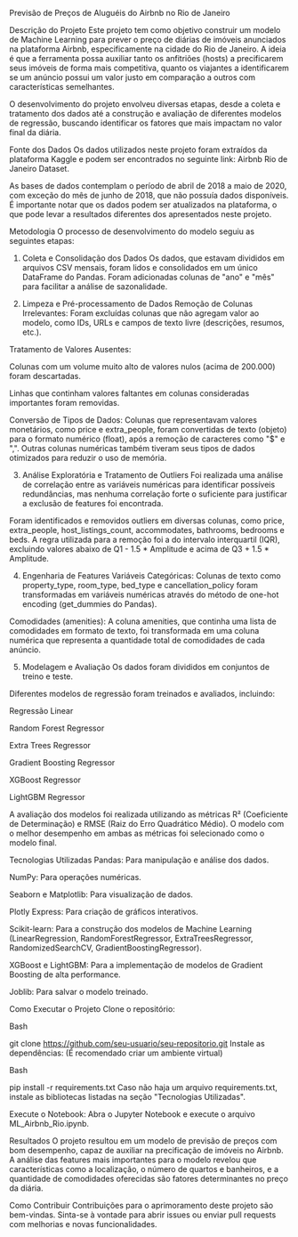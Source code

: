 Previsão de Preços de Aluguéis do Airbnb no Rio de Janeiro

Descrição do Projeto
Este projeto tem como objetivo construir um modelo de Machine Learning para prever o preço de diárias de imóveis anunciados na plataforma Airbnb, especificamente na cidade do Rio de Janeiro. A ideia é que a ferramenta possa auxiliar tanto os anfitriões (hosts) a precificarem seus imóveis de forma mais competitiva, quanto os viajantes a identificarem se um anúncio possui um valor justo em comparação a outros com características semelhantes.

O desenvolvimento do projeto envolveu diversas etapas, desde a coleta e tratamento dos dados até a construção e avaliação de diferentes modelos de regressão, buscando identificar os fatores que mais impactam no valor final da diária.

Fonte dos Dados
Os dados utilizados neste projeto foram extraídos da plataforma Kaggle e podem ser encontrados no seguinte link: Airbnb Rio de Janeiro Dataset.

As bases de dados contemplam o período de abril de 2018 a maio de 2020, com exceção do mês de junho de 2018, que não possuía dados disponíveis. É importante notar que os dados podem ser atualizados na plataforma, o que pode levar a resultados diferentes dos apresentados neste projeto.

Metodologia
O processo de desenvolvimento do modelo seguiu as seguintes etapas:

1. Coleta e Consolidação dos Dados
Os dados, que estavam divididos em arquivos CSV mensais, foram lidos e consolidados em um único DataFrame do Pandas. Foram adicionadas colunas de "ano" e "mês" para facilitar a análise de sazonalidade.

2. Limpeza e Pré-processamento de Dados
Remoção de Colunas Irrelevantes: Foram excluídas colunas que não agregam valor ao modelo, como IDs, URLs e campos de texto livre (descrições, resumos, etc.).

Tratamento de Valores Ausentes:

Colunas com um volume muito alto de valores nulos (acima de 200.000) foram descartadas.

Linhas que continham valores faltantes em colunas consideradas importantes foram removidas.

Conversão de Tipos de Dados: Colunas que representavam valores monetários, como price e extra_people, foram convertidas de texto (objeto) para o formato numérico (float), após a remoção de caracteres como "$" e ",". Outras colunas numéricas também tiveram seus tipos de dados otimizados para reduzir o uso de memória.

3. Análise Exploratória e Tratamento de Outliers
Foi realizada uma análise de correlação entre as variáveis numéricas para identificar possíveis redundâncias, mas nenhuma correlação forte o suficiente para justificar a exclusão de features foi encontrada.

Foram identificados e removidos outliers em diversas colunas, como price, extra_people, host_listings_count, accommodates, bathrooms, bedrooms e beds. A regra utilizada para a remoção foi a do intervalo interquartil (IQR), excluindo valores abaixo de Q1 - 1.5 * Amplitude e acima de Q3 + 1.5 * Amplitude.

4. Engenharia de Features
Variáveis Categóricas: Colunas de texto como property_type, room_type, bed_type e cancellation_policy foram transformadas em variáveis numéricas através do método de one-hot encoding (get_dummies do Pandas).

Comodidades (amenities): A coluna amenities, que continha uma lista de comodidades em formato de texto, foi transformada em uma coluna numérica que representa a quantidade total de comodidades de cada anúncio.

5. Modelagem e Avaliação
Os dados foram divididos em conjuntos de treino e teste.

Diferentes modelos de regressão foram treinados e avaliados, incluindo:

Regressão Linear

Random Forest Regressor

Extra Trees Regressor

Gradient Boosting Regressor

XGBoost Regressor

LightGBM Regressor

A avaliação dos modelos foi realizada utilizando as métricas R² (Coeficiente de Determinação) e RMSE (Raiz do Erro Quadrático Médio). O modelo com o melhor desempenho em ambas as métricas foi selecionado como o modelo final.

Tecnologias Utilizadas
Pandas: Para manipulação e análise dos dados.

NumPy: Para operações numéricas.

Seaborn e Matplotlib: Para visualização de dados.

Plotly Express: Para criação de gráficos interativos.

Scikit-learn: Para a construção dos modelos de Machine Learning (LinearRegression, RandomForestRegressor, ExtraTreesRegressor, RandomizedSearchCV, GradientBoostingRegressor).

XGBoost e LightGBM: Para a implementação de modelos de Gradient Boosting de alta performance.

Joblib: Para salvar o modelo treinado.

Como Executar o Projeto
Clone o repositório:

Bash

git clone https://github.com/seu-usuario/seu-repositorio.git
Instale as dependências:
(É recomendado criar um ambiente virtual)

Bash

pip install -r requirements.txt
Caso não haja um arquivo requirements.txt, instale as bibliotecas listadas na seção "Tecnologias Utilizadas".

Execute o Notebook:
Abra o Jupyter Notebook e execute o arquivo ML_Airbnb_Rio.ipynb.

Resultados
O projeto resultou em um modelo de previsão de preços com bom desempenho, capaz de auxiliar na precificação de imóveis no Airbnb. A análise das features mais importantes para o modelo revelou que características como a localização, o número de quartos e banheiros, e a quantidade de comodidades oferecidas são fatores determinantes no preço da diária.

Como Contribuir
Contribuições para o aprimoramento deste projeto são bem-vindas. Sinta-se à vontade para abrir issues ou enviar pull requests com melhorias e novas funcionalidades.
